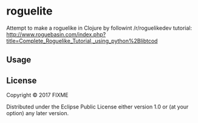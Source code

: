# roguelite

Attempt to make a roguelike in Clojure by followint /r/roguelikedev tutorial: http://www.roguebasin.com/index.php?title=Complete_Roguelike_Tutorial,_using_python%2Blibtcod 

## Usage

## License

Copyright © 2017 FIXME

Distributed under the Eclipse Public License either version 1.0 or (at
your option) any later version.
